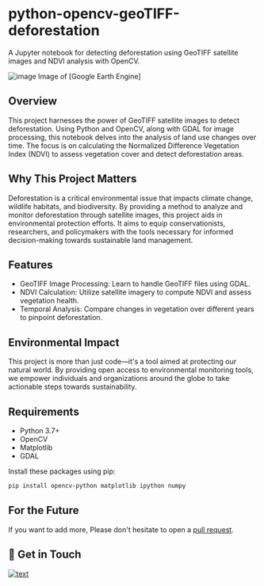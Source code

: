 # python-opencv-geoTIFF-deforestation
A Jupyter notebook for detecting deforestation using GeoTIFF satellite images and NDVI analysis with OpenCV.

![image](https://github.com/Brandi-Kinard/python-opencv-geoTIFF-deforestation/assets/52756042/97b49188-7c63-4fe2-8d25-ff0abc52e745)
Image of [Google Earth Engine]


## Overview
This project harnesses the power of GeoTIFF satellite images to detect deforestation. Using Python and OpenCV, along with GDAL for image processing, this notebook delves into the analysis of land use changes over time. The focus is on calculating the Normalized Difference Vegetation Index (NDVI) to assess vegetation cover and detect deforestation areas.

## Why This Project Matters
Deforestation is a critical environmental issue that impacts climate change, wildlife habitats, and biodiversity. By providing a method to analyze and monitor deforestation through satellite images, this project aids in environmental protection efforts. It aims to equip conservationists, researchers, and policymakers with the tools necessary for informed decision-making towards sustainable land management.

## Features
- GeoTIFF Image Processing: Learn to handle GeoTIFF files using GDAL.
- NDVI Calculation: Utilize satellite imagery to compute NDVI and assess vegetation health.
- Temporal Analysis: Compare changes in vegetation over different years to pinpoint deforestation.

## Environmental Impact
This project is more than just code—it's a tool aimed at protecting our natural world. By providing open access to environmental monitoring tools, we empower individuals and organizations around the globe to take actionable steps towards sustainability.

## Requirements
- Python 3.7+
- OpenCV
- Matplotlib
- GDAL

Install these packages using pip:
```bash
pip install opencv-python matplotlib ipython numpy
```

## For the Future
If you want to add more, Please don't hesitate to open a [pull request](https://github.com/Brandi-Kinard/python-opencv-geoTIFF-deforestation/pulls).

## 👋 Get in Touch
[![text](https://img.shields.io/badge/LinkedIn-0077B5?style=for-the-badge&logo=linkedin&logoColor=white)](https://www.linkedin.com/in/brandi-kinard)
